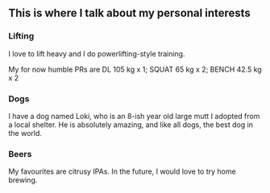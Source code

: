 ## This is where I talk about my personal interests


### Lifting

I love to lift heavy and I do powerlifting-style training.

My for now humble PRs are DL 105 kg x 1; SQUAT 65 kg x 2; BENCH 42.5 kg x 2 


### Dogs

I have a dog named Loki, who is an 8-ish year old large mutt I adopted from a local shelter. He is absolutely amazing, and like all dogs, the best dog in the world.

### Beers

My favourites are citrusy IPAs. In the future, I would love to try home brewing.

